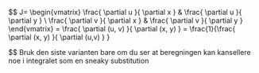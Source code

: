 
$$
J= \begin{vmatrix}
\frac{ \partial u }{ \partial x } & \frac{ \partial u }{ \partial y } \\
\frac{ \partial v }{ \partial x }  & \frac{ \partial v }{ \partial y }   
\end{vmatrix} = \frac{ \partial (u, v) }{ \partial (x, y) } = \frac{1}{\frac{ \partial (x, y) }{ \partial (u,v) } }

$$
Bruk den siste varianten bare om du ser at beregningen kan kansellere noe i integralet
som en sneaky substitution 
